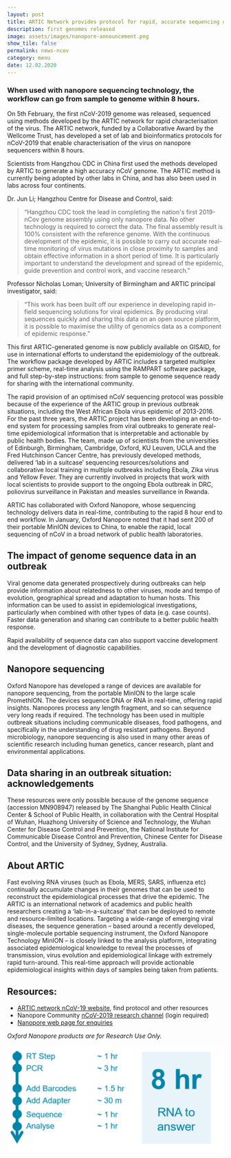 ```yaml
---
layout: post
title: ARTIC Network provides protocol for rapid, accurate sequencing of novel coronavirus (nCoV-2019)
description: first genomes released
image: assets/images/nanopore-announcement.png
show_tile: false
permalink: news-ncov
category: menu
date: 12.02.2020
---
```


### When used with nanopore sequencing technology, the workflow can go from sample to genome within 8 hours.

On 5th February, the first nCoV-2019 genome was released, sequenced using methods developed by the ARTIC network for rapid characterisation of the virus.  The ARTIC network, funded by a Collaborative Award by the Wellcome Trust, has developed a set of lab and bioinformatics protocols for nCoV-2019 that enable characterisation of the virus on nanopore sequencers within 8 hours.

Scientists from Hangzhou CDC in China first used the methods developed by ARTIC to generate a high accuracy nCoV genome.  The ARTIC method is currently being adopted by other labs in China, and has also been used in labs across four continents.

Dr. Jun Li; Hangzhou Centre for Disease and Control, said:

>“Hangzhou CDC took the lead in completing the nation's first 2019-nCov genome assembly using only nanopore data. No other technology is required to correct the data. The final assembly result is 100% consistent with the reference genome. With the continuous development of the epidemic, it is possible to carry out accurate real-time monitoring of virus mutations in close proximity to samples and obtain effective information in a short period of time. It is particularly important to understand the development and spread of the epidemic, guide prevention and control work, and vaccine research."

Professor Nicholas Loman; University of Birmingham and ARTIC principal investigator, said:

>“This work has been built off our experience in developing rapid in-field sequencing solutions for viral epidemics. By producing viral sequences quickly and sharing this data on an open source platform, it is possible to maximise the utility of genomics data as a component of epidemic response.”

This first ARTIC-generated genome is now publicly available on GISAID, for use in international efforts to understand the epidemiology of the outbreak.  The workflow package developed by ARTIC includes a targeted multiplex primer scheme, real-time analysis using the RAMPART software package, and full step-by-step instructions: from sample to genome sequence ready for sharing with the international community.

The rapid provision of an optimised nCoV sequencing protocol was possible because of the experience of the ARTIC group in previous outbreak situations, including the West African Ebola virus epidemic of 2013-2016.  For the past three years, the ARTIC project has been developing an end-to-end system for processing samples from viral outbreaks to generate real-time epidemiological information that is interpretable and actionable by public health bodies.  The team, made up of scientists from the universities of Edinburgh, Birmingham, Cambridge, Oxford, KU Leuven, UCLA and the Fred Hutchinson Cancer Centre, has previously developed methods, delivered ‘lab in a suitcase’ sequencing resources/solutions and collaborative local training in multiple outbreaks including Ebola, Zika virus and Yellow Fever. They are currently involved in projects that work with local scientists to provide support to the ongoing Ebola outbreak in DRC, poliovirus surveillance in Pakistan and measles surveillance in Rwanda.

ARTIC has collaborated with Oxford Nanopore, whose sequencing technology delivers data in real-time, contributing to the rapid 8 hour end to end workflow.  In January, Oxford Nanopore noted that it had sent 200 of their portable MinION devices to China, to enable the rapid, local sequencing of nCoV in a broad network of public health laboratories.

## The impact of genome sequence data in an outbreak

Viral genome data generated prospectively during outbreaks can help provide information about relatedness to other viruses, mode and tempo of evolution, geographical spread and adaptation to human hosts. This information can be used to assist in epidemiological investigations, particularly when combined with other types of data (e.g. case counts).  Faster data generation and sharing can contribute to a better public health response.

Rapid availability of sequence data can also support vaccine development and the development of diagnostic capabilities.

## Nanopore sequencing 

Oxford Nanopore has developed a range of devices are available for nanopore sequencing, from the portable MinION to the large scale PromethION.  The devices sequence DNA or RNA in real-time, offering rapid insights.  Nanopores process any length fragment, and so can sequence very long reads if required.  The technology has been used in multiple outbreak situations including communicable diseases, food pathogens, and specifically in the understanding of drug resistant pathogens.  Beyond microbiology, nanopore sequencing is also used in many other areas of scientific research including human genetics, cancer research, plant and environmental applications.

## Data sharing in an outbreak situation: acknowledgements

These resources were only possible because of the genome sequence (accession MN908947) released by The Shanghai Public Health Clinical Center & School of Public Health, in collaboration with the Central Hospital of Wuhan, Huazhong University of Science and Technology, the Wuhan Center for Disease Control and Prevention, the National Institute for Communicable Disease Control and Prevention, Chinese Center for Disease Control, and the University of Sydney, Sydney, Australia.

## About ARTIC

Fast evolving RNA viruses (such as Ebola, MERS, SARS, influenza etc) continually accumulate changes in their genomes that can be used to reconstruct the epidemiological processes that drive the epidemic. The ARTIC is an international network of academics and public health researchers creating a ‘lab-in-a-suitcase’ that can be deployed to remote and resource-limited locations. Targeting a wide-range of emerging viral diseases, the sequence generation – based around a recently developed, single-molecule portable sequencing instrument, the Oxford Nanopore Technology MinION – is closely linked to the analysis platform, integrating associated epidemiological knowledge to reveal the processes of transmission, virus evolution and epidemiological linkage with extremely rapid turn-around. This real-time approach will provide actionable epidemiological insights within days of samples being taken from patients.

## Resources:

* [ARTIC network nCoV-19 website](https://artic.network/ncov-2019), find protocol and other resources
* Nanopore Community [nCoV-2019 research channel](https://community.nanoporetech.com/posts/channels/ncov-2019-research-communi) (login required)
* [Nanopore web page for enquiries](https://register.nanoporetech.com/ryi-novel-coronavirus)

*Oxford Nanopore products are for Research Use Only.*

![img](assets/images/nanopore-announcement.png)